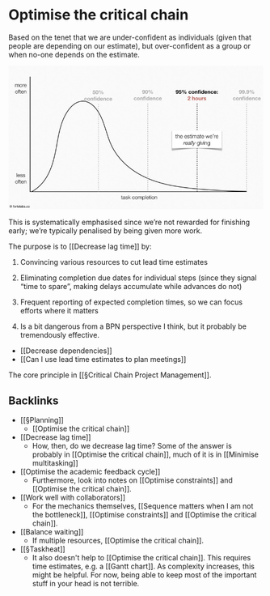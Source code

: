 # Optimise the critical chain
Based on the tenet that we are under-confident as individuals (given that people are depending on our estimate), but over-confident as a group or when no-one depends on the estimate.

![](BearImages/C417EF1B-0E7B-4DCE-B467-F59E9F0B639A-2923-00000671F036D767/B220AEFA-C90C-4E9F-99BE-259E50557142.png)

This is systematically emphasised since we’re not rewarded for finishing early; we’re typically penalised by being given more work.

The purpose is to [[Decrease lag time]] by:
1. Convincing various resources to cut lead time estimates
2. Eliminating completion due dates for individual steps (since they signal “time to spare”, making delays accumulate while advances do not)
3. Frequent reporting of expected completion times, so we can focus efforts where it matters

3. Is a bit dangerous from a BPN perspective I think, but it probably be tremendously effective.

* [[Decrease dependencies]] 
* [[Can I use lead time estimates to plan meetings]]

The core principle in [[§Critical Chain Project Management]].

## Backlinks
* [[§Planning]]
	* [[Optimise the critical chain]]
* [[Decrease lag time]]
	* How, then, do we decrease lag time? Some of the answer is probably in [[Optimise the critical chain]], much of it is in [[Minimise multitasking]]
* [[Optimise the academic feedback cycle]]
	* Furthermore, look into notes on [[Optimise constraints]] and [[Optimise the critical chain]].
* [[Work well with collaborators]]
	* For the mechanics themselves, [[Sequence matters when I am not the bottleneck]], [[Optimise constraints]] and [[Optimise the critical chain]].
* [[Balance waiting]]
	* If multiple resources,  [[Optimise the critical chain]].
* [[§Taskheat]]
	* It also doesn't help to [[Optimise the critical chain]]. This requires time estimates, e.g. a [[Gantt chart]]. As complexity increases, this might be helpful. For now, being able to keep most of the important stuff in your head is not terrible.

<!-- #service -->

<!-- {BearID:E69F4C5D-09F8-477A-A7B3-83F8859873A3-15756-0000130BE30CC698} -->
